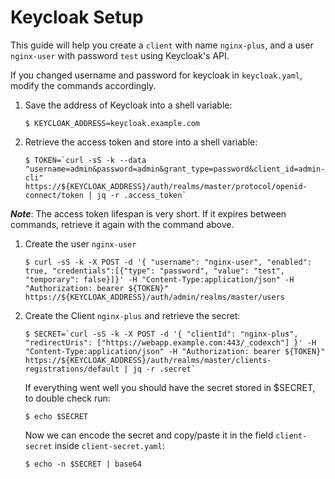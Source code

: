 # Keycloak Setup

This guide will help you create a `client` with name `nginx-plus`, and a user `nginx-user` with password `test` using Keycloak's API.

If you changed username and password for keycloak in `keycloak.yaml`, modify the commands accordingly.

1. Save the address of Keycloak into a shell variable:
    ```console
    $ KEYCLOAK_ADDRESS=keycloak.example.com
    ```
1. Retrieve the access token and store into a shell variable:
    ```console
    $ TOKEN=`curl -sS -k --data "username=admin&password=admin&grant_type=password&client_id=admin-cli" https://${KEYCLOAK_ADDRESS}/auth/realms/master/protocol/openid-connect/token | jq -r .access_token`
    ```
***Note***: The access token lifespan is very short. If it expires between commands, retrieve it again with the command above.
1. Create the user `nginx-user`
    ```console
    $ curl -sS -k -X POST -d '{ "username": "nginx-user", "enabled": true, "credentials":[{"type": "password", "value": "test", "temporary": false}]}' -H "Content-Type:application/json" -H "Authorization: bearer ${TOKEN}" https://${KEYCLOAK_ADDRESS}/auth/admin/realms/master/users
    ```
1. Create the Client `nginx-plus` and retrieve the secret:
    ```console
    $ SECRET=`curl -sS -k -X POST -d '{ "clientId": "nginx-plus", "redirectUris": ["https://webapp.example.com:443/_codexch"] }' -H "Content-Type:application/json" -H "Authorization: bearer ${TOKEN}" https://${KEYCLOAK_ADDRESS}/auth/realms/master/clients-registrations/default | jq -r .secret`
    ```
    If everything went well you should have the secret stored in $SECRET, to double check run:
    ```console
    $ echo $SECRET
    ```
    Now we can encode the secret and copy/paste it in the field `client-secret` inside `client-secret.yaml`:
    ```console
    $ echo -n $SECRET | base64
    ```
